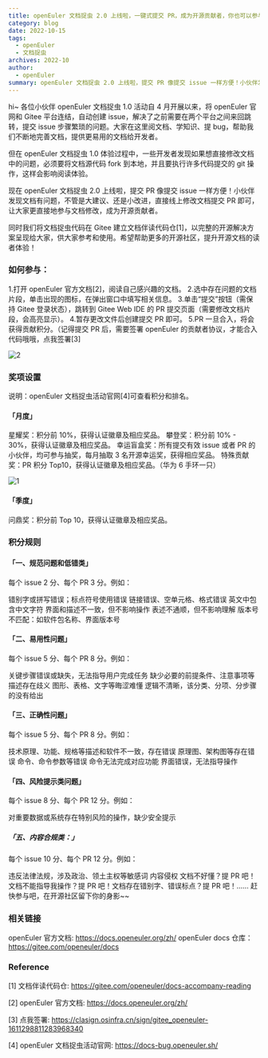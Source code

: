 ```yaml
---
title: openEuler 文档捉虫 2.0 上线啦，一键式提交 PR，成为开源贡献者，你也可以参与，文档伴读方案正式开源！
category: blog
date: 2022-10-15
tags:
  - openEuler
  - 文档捉虫
archives: 2022-10
author:
  - openEuler
summary: openEuler 文档捉虫 2.0 上线啦，提交 PR 像提交 issue 一样方便！小伙伴发现文档有问题，不管是大建议、还是小改进，直接线上修改文档提交 PR 即可，让大家更直接地参与文档修改，成为开源贡献者。
---
```

hi~ 各位小伙伴 openEuler 文档捉虫 1.0 活动自 4 月开展以来，将 openEuler 官网和 Gitee 平台连结，自动创建 issue，解决了之前需要在两个平台之间来回跳转，提交 issue 步骤繁琐的问题。大家在这里阅文档、学知识、提 bug，帮助我们不断地完善文档，提供更易用的文档给开发者。

但在 openEuler 文档捉虫 1.0 体验过程中，一些开发者发现如果想直接修改文档中的问题，必须要将文档源代码 fork 到本地，并且要执行许多代码提交的 git 操作，这样会影响阅读体验。

现在 openEuler 文档捉虫 2.0 上线啦，提交 PR 像提交 issue 一样方便！小伙伴发现文档有问题，不管是大建议、还是小改进，直接线上修改文档提交 PR 即可，让大家更直接地参与文档修改，成为开源贡献者。

同时我们将文档捉虫代码在 Gitee 建立文档伴读代码仓[1]，以完整的开源解决方案呈现给大家，供大家参考和使用。希望帮助更多的开源社区，提升开源文档的读者体验！

### 如何参与：

1.打开 openEuler 官方文档[2]，阅读自己感兴趣的文档。
2.选中存在问题的文档片段，单击出现的图标，在弹出窗口中填写相关信息。
3.单击“提交”按钮（需保持 Gitee 登录状态），跳转到 Gitee Web IDE 的 PR 提交页面（需要修改文档片段，会高亮显示）。
4.暂存更改文件后创建提交 PR 即可。
5.PR 一旦合入，将会获得贡献积分。（记得提交 PR 后，需要签署 openEuler 的贡献者协议，才能合入代码哦哦，点我签署[3]

![2](images/2.gif)

### 奖项设置

说明：openEuler 文档捉虫活动官网[4]可查看积分和排名。

#### 「月度」

星耀奖：积分前 10%，获得认证徽章及相应奖品。
攀登奖：积分前 10% - 30%，获得认证徽章及相应奖品。
幸运盲盒奖：所有提交有效 issue 或者 PR 的小伙伴，均可参与抽奖，每月抽取 3 名开源幸运奖，获得相应奖品。
特殊贡献奖：PR 积分 Top10，获得认证徽章及相应奖品。（华为 6 手环一只）

![1](images/1.png)

#### 「季度」

问鼎奖：积分前 Top 10，获得认证徽章及相应奖品。

### 积分规则

#### 「一、规范问题和低错类」
每个 issue 2 分、每个 PR 3 分。例如：

错别字或拼写错误；标点符号使用错误
链接错误、空单元格、格式错误
英文中包含中文字符
界面和描述不一致，但不影响操作
表述不通顺，但不影响理解
版本号不匹配：如软件包名称、界面版本号

#### 「二、易用性问题」
每个 issue 5 分、每个 PR 8 分。例如：

关键步骤错误或缺失，无法指导用户完成任务
缺少必要的前提条件、注意事项等
描述存在歧义
图形、表格、文字等晦涩难懂
逻辑不清晰，该分类、分项、分步骤的没有给出

#### 「三、正确性问题」
每个 issue 5 分、每个 PR 8 分。例如：

技术原理、功能、规格等描述和软件不一致，存在错误
原理图、架构图等存在错误
命令、命令参数等错误
命令无法完成对应功能
界面错误，无法指导操作

#### 「四、风险提示类问题」
每个 issue 8 分、每个 PR 12 分。例如：

对重要数据或系统存在特别风险的操作，缺少安全提示

##### 「五、内容合规类：」
每个 issue 10 分、每个 PR 12 分。例如：

违反法律法规，涉及政治、领土主权等敏感词
内容侵权
文档不好懂？提 PR 吧！文档不能指导我操作？提 PR 吧！文档存在错别字、错误标点？提 PR 吧！…… 赶快参与吧，在开源社区留下你的身影~~

### 相关链接
openEuler 官方文档: https://docs.openeuler.org/zh/
openEuler docs 仓库：https://gitee.com/openeuler/docs

### Reference

[1]
文档伴读代码仓:
https://gitee.com/openeuler/docs-accompany-reading

[2]
openEuler 官方文档:
https://docs.openeuler.org/zh/

[3]
点我签署:
https://clasign.osinfra.cn/sign/gitee_openeuler-1611298811283968340

[4]
openEuler 文档捉虫活动官网:
https://docs-bug.openeuler.sh/
